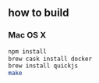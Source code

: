 ## how to build

### Mac OS X
```sh
npm install
brew cask install docker
brew install quickjs
make
```
